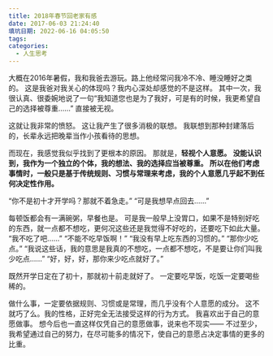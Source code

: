 ```yaml
---
title: 2018年春节回老家有感
date: 2017-06-03 21:24:40
填坑日期: 2022-06-16 04:05:50
tags: 
categories:
  - 人生思考
---
```


大概在2016年暑假，我和我爸去游玩。路上他经常问我冷不冷、睡没睡好之类的。
这是我爸对我关心的体现吗？我内心深处却感觉的不是这样。
其中一次，我很认真、很委婉地说了一句“我知道您也是为了我好，可是有的时候，我更希望自己的选择被尊重……”
直接被无视。

这就让我非常的愤怒。
这让我产生了很多消极的联想。
我联想到那种封建落后的，长辈永远把晚辈当作小孩看待的思想。

而现在，我感觉我似乎找到了更根本的原因。
那就是，**轻视个人意愿。**
**没能认识到，我作为一个独立的个体，我的想法、我的选择应当被尊重。**
**所以在他们考虑事情时，一般只是基于传统规则、习惯与常理来考虑，我的个人意愿几乎起不到任何决定性作用。**

“你不是初十才开学吗？那就不着急走。”
“可是我想早点回去……”

每顿饭都会有一满碗粥，早餐也是。
可是我一般早上没胃口，如果不是特别好吃的东西，就一点都不想吃，更何况这些还是我觉得不好吃的，还要吃下如此大量。
“我不吃了吧……”
“不能不吃早饭啊！”
“我没有早上吃东西的习惯的。”
“那你少吃点。”
“我说这些话，我的意思是我真的不想吃，一点都不想吃，不是要让你们叫我少吃点……”
“好，好，好，那你来少吃点就好了。”

既然开学日定在了初十，那就初十前走就好了。
一定要吃早饭，吃饭一定要喝些稀的。

做什么事，一定要依据规则、习惯或是常理，而几乎没有个人意愿的成分。
这不就巧了么。我的性格，正好完全无法接受这样的行为方式。
我喜欢出于自己的意愿做事。
想今后也一直这样仅凭自己的意愿做事，说来也不现实——
不过至少，我希望通过自己的努力，在尽可能多的情况下，使自己的意愿占决定事情的更多的比重。
